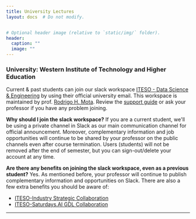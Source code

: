 ```yaml
---
title: University Lectures
layout: docs  # Do not modify.


# Optional header image (relative to `static/img/` folder).
header:
  caption: ""
  image: ""
---
```


### University: Western Institute of Technology and Higher Education

Current & past students can join our slack workspace
[ITESO - Data Science & Engineering](https://rhdzmota-iteso.slack.com) by using their official university email.
This workspace is maintained by prof. [Rodrigo H. Mota][url-rhdzmota].
Review the [support guide][url-slack-support] or ask your professor if you have any problem joining.

[url-rhdzmota]: /#about
[url-slack-support]: /404

**Why should I join the slack workspace?** If you are a current student, we'll be using a private 
channel in Slack as our main communication channel for official announcement. Moreover, complementary information
and job opportunities will continue to be shared by your professor on the public channels even after course termination.
Users (students) will not be removed after the end of semester, but you can sign-out/delete
your account at any time.

**Are there any benefits on joining the slack workspace, even as a previous student?** Yes. As mentioned before,
your professor will continue to publish complementary information and opportunities on Slack. There are also a few extra benefits you should be aware of:

* [ITESO-Industry Strategic Collaboration][url-iteso-industry]
* [ITESO-Saturdays.AI GDL Collaboration][url-iteso-saturdays]

[url-iteso-industry]: /404
[url-iteso-saturdays]: /404

----


